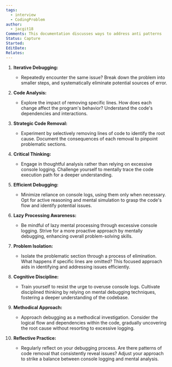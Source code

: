 ```yaml
---
tags:
  - interview
  - CodingProblem
author:
  - jacgit18
Comments: This documentation discusses ways to address anti patterns
Status: Capture
Started: 
EditDate: 
Relates:
---
```

1. **Iterative Debugging:**
   - Repeatedly encounter the same issue? Break down the problem into smaller steps, and systematically eliminate potential sources of error.

2. **Code Analysis:**
   - Explore the impact of removing specific lines. How does each change affect the program's behavior? Understand the code's dependencies and interactions.

3. **Strategic Code Removal:**
   - Experiment by selectively removing lines of code to identify the root cause. Document the consequences of each removal to pinpoint problematic sections.

4. **Critical Thinking:**
   - Engage in thoughtful analysis rather than relying on excessive console logging. Challenge yourself to mentally trace the code execution path for a deeper understanding.

5. **Efficient Debugging:**
   - Minimize reliance on console logs, using them only when necessary. Opt for active reasoning and mental simulation to grasp the code's flow and identify potential issues.

6. **Lazy Processing Awareness:**
   - Be mindful of lazy mental processing through excessive console logging. Strive for a more proactive approach by mentally debugging, enhancing overall problem-solving skills.

7. **Problem Isolation:**
   - Isolate the problematic section through a process of elimination. What happens if specific lines are omitted? This focused approach aids in identifying and addressing issues efficiently.

8. **Cognitive Discipline:**
   - Train yourself to resist the urge to overuse console logs. Cultivate disciplined thinking by relying on mental debugging techniques, fostering a deeper understanding of the codebase.

9. **Methodical Approach:**
   - Approach debugging as a methodical investigation. Consider the logical flow and dependencies within the code, gradually uncovering the root cause without resorting to excessive logging.

10. **Reflective Practice:**
    - Regularly reflect on your debugging process. Are there patterns of code removal that consistently reveal issues? Adjust your approach to strike a balance between console logging and mental analysis.